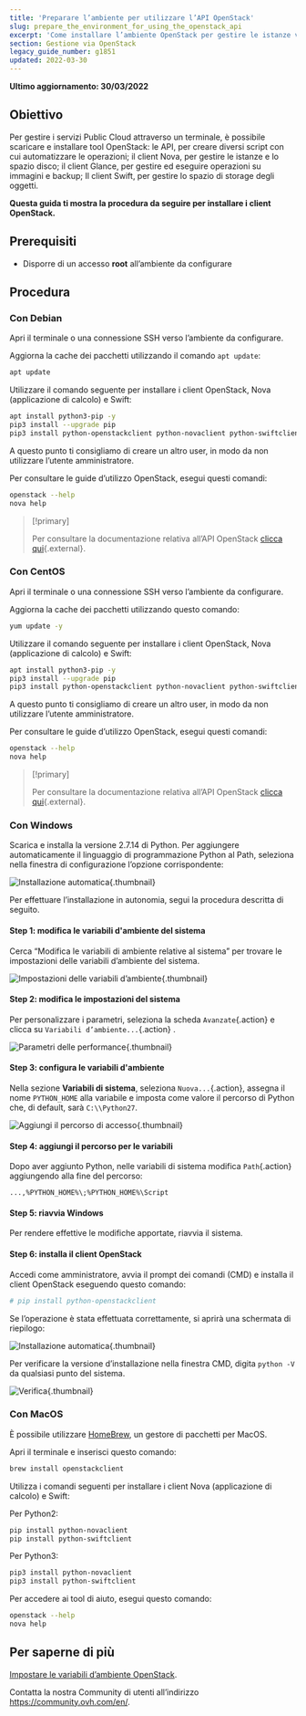 ```yaml
---
title: 'Preparare l’ambiente per utilizzare l’API OpenStack'
slug: prepare_the_environment_for_using_the_openstack_api
excerpt: 'Come installare l’ambiente OpenStack per gestire le istanze via API'
section: Gestione via OpenStack
legacy_guide_number: g1851
updated: 2022-03-30
---
```


**Ultimo aggiornamento: 30/03/2022**

## Obiettivo

Per gestire i servizi Public Cloud attraverso un terminale, è possibile scaricare e installare tool OpenStack: le API, per creare diversi script con cui automatizzare le operazioni; il client Nova, per gestire le istanze e lo spazio disco; il client Glance, per gestire ed eseguire operazioni su immagini e backup; Il client Swift, per gestire lo spazio di storage degli oggetti.

**Questa guida ti mostra la procedura da seguire per installare i client OpenStack.**

## Prerequisiti

- Disporre di un accesso **root** all’ambiente da configurare

## Procedura

### Con Debian

Apri il terminale o una connessione SSH verso l’ambiente da configurare.

Aggiorna la cache dei pacchetti utilizzando il comando `apt update`:

```sh
apt update
```

Utilizzare il comando seguente per installare i client OpenStack, Nova (applicazione di calcolo) e Swift:

```sh
apt install python3-pip -y
pip3 install --upgrade pip
pip3 install python-openstackclient python-novaclient python-swiftclient
```

A questo punto ti consigliamo di creare un altro user, in modo da non utilizzare l’utente amministratore.

Per consultare le guide d’utilizzo OpenStack, esegui questi comandi: 

```sh
openstack --help
nova help
```

> [!primary]
> 
> Per consultare la documentazione relativa all’API OpenStack [clicca qui](https://docs.openstack.org/python-openstackclient/latest/){.external}.
> 

### Con CentOS

Apri il terminale o una connessione SSH verso l’ambiente da configurare.

Aggiorna la cache dei pacchetti utilizzando questo comando:

```sh
yum update -y
```

Utilizzare il comando seguente per installare i client OpenStack, Nova (applicazione di calcolo) e Swift:

```sh
apt install python3-pip -y
pip3 install --upgrade pip
pip3 install python-openstackclient python-novaclient python-swiftclient
```

A questo punto ti consigliamo di creare un altro user, in modo da non utilizzare l’utente amministratore.

Per consultare le guide d’utilizzo OpenStack, esegui questi comandi: 

```sh
openstack --help
nova help
```

> [!primary]
> 
> Per consultare la documentazione relativa all’API OpenStack [clicca qui](https://docs.openstack.org/python-openstackclient/latest/){.external}.
> 

### Con Windows

Scarica e installa la versione 2.7.14 di Python. Per aggiungere automaticamente il linguaggio di programmazione Python al Path, seleziona nella finestra di configurazione l’opzione corrispondente:

![Installazione automatica](images/1_preparation_openstack_environment_windows.png){.thumbnail}

Per effettuare l’installazione in autonomia, segui la procedura descritta di seguito.

#### Step 1: modifica le variabili d'ambiente del sistema

Cerca “Modifica le variabili di ambiente relative al sistema” per trovare le impostazioni delle variabili d’ambiente del sistema.

![Impostazioni delle variabili d’ambiente](images/2_preparation_openstack_environment_windows.png){.thumbnail}

#### Step 2: modifica le impostazioni del sistema

Per personalizzare i parametri, seleziona la scheda `Avanzate`{.action} e clicca su `Variabili d’ambiente...`{.action} .

![Parametri delle performance](images/3_preparation_openstack_environment_windows.png){.thumbnail}

#### Step 3: configura le variabili d'ambiente 

Nella sezione **Variabili di sistema**, seleziona `Nuova...`{.action}, assegna il nome `PYTHON_HOME` alla variabile e imposta come valore il percorso di Python che, di default, sarà `C:\\Python27`.

![Aggiungi il percorso di accesso](images/4_edit_system_variables.png){.thumbnail}

#### Step 4: aggiungi il percorso per le variabili 

Dopo aver aggiunto Python, nelle variabili di sistema modifica `Path`{.action} aggiungendo alla fine del percorso:

`...,%PYTHON_HOME%\;%PYTHON_HOME%\Script`

#### Step 5: riavvia Windows

Per rendere effettive le modifiche apportate, riavvia il sistema.

#### Step 6: installa il client OpenStack

Accedi come amministratore, avvia il prompt dei comandi (CMD) e installa il client OpenStack eseguendo questo comando:

```sh
# pip install python-openstackclient
```

Se l’operazione è stata effettuata correttamente, si aprirà una schermata di riepilogo: 

![Installazione automatica](images/5_preparation_openstack_environment_windows.png){.thumbnail}

Per verificare la versione d’installazione nella finestra CMD, digita `python -V` da qualsiasi punto del sistema.

![Verifica](images/6_preparation_openstack_environment_windows.png){.thumbnail}

### Con MacOS

È possibile utilizzare [HomeBrew](https://brew.sh), un gestore di pacchetti per MacOS.

Apri il terminale e inserisci questo comando:

```bash
brew install openstackclient
```

Utilizza i comandi seguenti per installare i client Nova (applicazione di calcolo) e Swift:

Per Python2:

```sh
pip install python-novaclient
pip install python-swiftclient
```

Per Python3:

```sh
pip3 install python-novaclient
pip3 install python-swiftclient
```

Per accedere ai tool di aiuto, esegui questo comando:

```sh
openstack --help
nova help
```

## Per saperne di più

[Impostare le variabili d’ambiente OpenStack](https://docs.ovh.com/it/public-cloud/set-openstack-environment-variables/).

Contatta la nostra Community di utenti all’indirizzo <https://community.ovh.com/en/>.